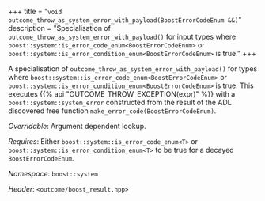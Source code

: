 +++
title = "`void outcome_throw_as_system_error_with_payload(BoostErrorCodeEnum &&)`"
description = "Specialisation of `outcome_throw_as_system_error_with_payload()` for input types where `boost::system::is_error_code_enum<BoostErrorCodeEnum>` or `boost::system::is_error_condition_enum<BoostErrorCodeEnum>` is true."
+++

A specialisation of `outcome_throw_as_system_error_with_payload()` for types where `boost::system::is_error_code_enum<BoostErrorCodeEnum>` or `boost::system::is_error_condition_enum<BoostErrorCodeEnum>` is true. This executes {{% api "OUTCOME_THROW_EXCEPTION(expr)" %}} with a `boost::system::system_error` constructed from the result of the ADL discovered free function `make_error_code(BoostErrorCodeEnum)`.

*Overridable*: Argument dependent lookup.

*Requires*: Either `boost::system::is_error_code_enum<T>` or `boost::system::is_error_condition_enum<T>` to be true for a decayed `BoostErrorCodeEnum`.

*Namespace*: `boost::system`

*Header*: `<outcome/boost_result.hpp>`
